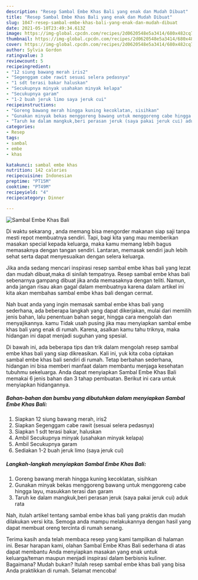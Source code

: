```yaml
---
description: "Resep Sambal Embe Khas Bali yang enak dan Mudah Dibuat"
title: "Resep Sambal Embe Khas Bali yang enak dan Mudah Dibuat"
slug: 1047-resep-sambal-embe-khas-bali-yang-enak-dan-mudah-dibuat
date: 2021-05-10T23:49:34.613Z
image: https://img-global.cpcdn.com/recipes/2d0620548e5a3414/680x482cq70/sambal-embe-khas-bali-foto-resep-utama.jpg
thumbnail: https://img-global.cpcdn.com/recipes/2d0620548e5a3414/680x482cq70/sambal-embe-khas-bali-foto-resep-utama.jpg
cover: https://img-global.cpcdn.com/recipes/2d0620548e5a3414/680x482cq70/sambal-embe-khas-bali-foto-resep-utama.jpg
author: Sylvia Gordon
ratingvalue: 3
reviewcount: 5
recipeingredient:
- "12 siung bawang merah iris2"
- "Segenggam cabe rawit sesuai selera pedasnya"
- "1 sdt terasi bakar haluskan"
- "Secukupnya minyak usahakan minyak kelapa"
- "Secukupnya garam"
- "1-2 buah jeruk limo saya jeruk cui"
recipeinstructions:
- "Goreng bawang merah hingga kuning kecoklatan, sisihkan"
- "Gunakan minyak bekas menggoreng bawang untuk menggoreng cabe hingga layu, masukkan terasi dan garam"
- "Taruh ke dalam mangkuk,beri perasan jeruk (saya pakai jeruk cui) aduk rata"
categories:
- Resep
tags:
- sambal
- embe
- khas

katakunci: sambal embe khas 
nutrition: 142 calories
recipecuisine: Indonesian
preptime: "PT15M"
cooktime: "PT49M"
recipeyield: "4"
recipecategory: Dinner

---
```



![Sambal Embe Khas Bali](https://img-global.cpcdn.com/recipes/2d0620548e5a3414/680x482cq70/sambal-embe-khas-bali-foto-resep-utama.jpg)

Di waktu  sekarang , anda memang bisa mengorder makanan siap saji tanpa mesti repot membuatnya sendiri. Tapi, bagi kita yang mau memberikan masakan special kepada keluarga, maka kamu memang lebih bagus memasaknya dengan tangan sendiri. Lantaran, memasak sendiri jauh lebih sehat serta dapat menyesuaikan dengan selera keluarga.

Jika anda sedang mencari inspirasi resep sambal embe khas bali yang lezat dan mudah dibuat,maka di sinilah tempatnya. Resep sambal embe khas bali  sebenarnya gampang dibuat jika anda memasaknya dengan teliti. Namun, anda jangan risau akan gagal dalam membuatnya 
karena dalam artikel ini kita akan membahas sambal embe khas bali dengan cermat.  



Nah buat anda yang ingin memasak sambal embe khas bali yang sederhana, ada beberapa langkah yang dapat dikerjakan, mulai dari memilih jenis bahan, lalu penentuan bahan segar, hingga cara mengolah dan menyajikannya. kamu Tidak usah pusing jika mau menyiapkan sambal embe khas bali yang enak di rumah. Karena, asalkan kamu  tahu triknya, maka hidangan ini dapat menjadi suguhan yang spesial.

Di bawah ini, ada beberapa tips dan trik dalam mengolah resep sambal embe khas bali yang siap dikreasikan. Kali ini, yuk kita coba ciptakan sambal embe khas bali sendiri di rumah. Tetap berbahan sederhana, hidangan ini bisa memberi manfaat dalam membantu menjaga kesehatan tubuhmu sekeluarga. Anda dapat menyiapkan Sambal Embe Khas Bali memakai 6 jenis bahan dan 3 tahap pembuatan. Berikut ini cara untuk menyiapkan hidangannya.

<!--inarticleads1-->

##### Bahan-bahan dan bumbu yang dibutuhkan dalam menyiapkan Sambal Embe Khas Bali:

1. Siapkan 12 siung bawang merah, iris2
1. Siapkan Segenggam cabe rawit (sesuai selera pedasnya)
1. Siapkan 1 sdt terasi bakar, haluskan
1. Ambil Secukupnya minyak (usahakan minyak kelapa)
1. Ambil Secukupnya garam
1. Sediakan 1-2 buah jeruk limo (saya jeruk cui)




<!--inarticleads2-->

##### Langkah-langkah menyiapkan Sambal Embe Khas Bali:

1. Goreng bawang merah hingga kuning kecoklatan, sisihkan
1. Gunakan minyak bekas menggoreng bawang untuk menggoreng cabe hingga layu, masukkan terasi dan garam
1. Taruh ke dalam mangkuk,beri perasan jeruk (saya pakai jeruk cui) aduk rata




Nah, itulah artikel tentang  sambal embe khas bali  yang praktis dan mudah dilakukan versi kita. Semoga anda mampu melakukannya dengan hasil yang dapat membuat oreng tercinta di rumah senang. 

Terima kasih anda telah membaca resep yang kami tampilkan di halaman ini. Besar harapan kami, olahan  Sambal Embe Khas Bali sederhana di atas dapat membantu Anda menyiapkan masakan yang enak untuk keluarga/teman maupun menjadi inspirasi dalam berbisnis kuliner. Bagaimana? Mudah bukan? Itulah resep sambal embe khas bali yang bisa Anda praktikkan di rumah. Selamat mencoba!


